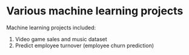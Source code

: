 # Various machine learning projects
Machine learning projects included:
1. Video game sales and music dataset
2. Predict employee turnover (employee churn prediction)
